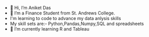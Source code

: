 - 👋 Hi, I’m Aniket Das
- 👀 I’m a Finance Student from St. Andrews College.
- I'm learning to code to advance my data anlysis skills
- My skill sets are:- Python,Pandas,Numpy,SQL and spreadsheets
- 🌱 I’m currently learning R and Tableau

<!---
AniketDasSushil/AniketDasSushil is a ✨ special ✨ repository because its `README.md` (this file) appears on your GitHub profile.
You can click the Preview link to take a look at your changes.
--->
